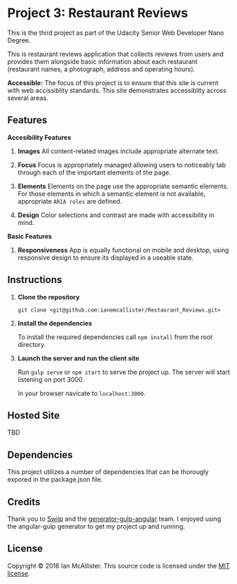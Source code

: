 # Project 3: Restaurant Reviews

This is the third project as part of the Udacity Senior Web Developer Nano Degree.

This is restaurant reviews application that collects reviews from users and provides them alongside basic information about each restaurant (restaurant names, a photograph, address and operating hours).

**Accessible:** The focus of this project is to ensure that this site is current with web accissiblity standards.  This site demonstrates accessiblity across several areas.

## Features
**Accesibility Features**

1. **Images**
	All content-related images include appropriate alternate text.

2. **Focus**
	Focus is appropriately managed allowing users to noticeably tab through each of the important elements of the page.

3. **Elements**
	Elements on the page use the appropriate semantic elements. For those elements in which a semantic element is not available, appropriate `ARIA roles` are defined.

4. **Design**
	Color selections and contrast are made with accessibility in mind.

**Basic Features**

1. **Responsiveness**
	App is equally functional on mobile and desktop, using responsive design to ensure its displayed in a useable state.

## Instructions

1. **Clone the repository**

	`git clone <git@github.com:ianemcallister/Restaurant_Reviews.git>`

2. **Install the dependencies**

	To install the required dependencies call `npm install` from the root directory.

4. **Launch the server and run the client site**

	Run `gulp serve` or `npm start` to serve the project up. The server will start listening on port 3000.  

	In your browser navicate to `localhost:3000`.

## Hosted Site

TBD

## Dependencies

This project utilizes a number of dependencies that can be thorougly expored in the package.json file. 

## Credits

Thank you to [Swiip](https://github.com/Swiip) and the [generator-gulp-angular](https://github.com/Swiip/generator-gulp-angular) team.  I enjoyed using the angular-gulp generator to get my project up and running.

## License

Copyright © 2016 Ian McAllister. This source code is licensed under the [MIT license](https://en.wikipedia.org/wiki/MIT_License).